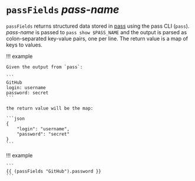 # `passFields` *pass-name*

`passFields` returns structured data stored in [pass][pass] using the pass CLI
(`pass`). *pass-name* is passed to `pass show $PASS_NAME` and the output is
parsed as colon-separated key-value pairs, one per line. The return value is
a map of keys to values.

!!! example

    Given the output from `pass`:

    ```
    GitHub
    login: username
    password: secret
    ```

    the return value will be the map:

    ```json
    {
        "login": "username",
        "password": "secret"
    }
    ```

!!! example

    ```
    {{ (passFields "GitHub").password }}
    ```

[pass]: https://www.passwordstore.org
